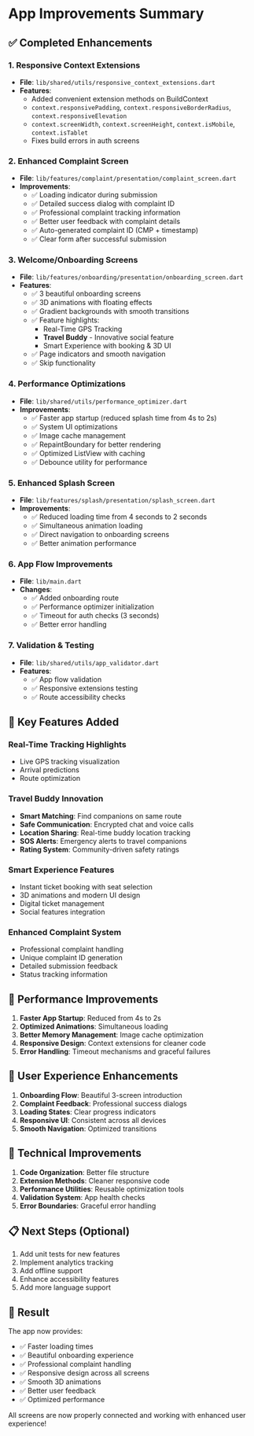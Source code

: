 # App Improvements Summary

## ✅ Completed Enhancements

### 1. Responsive Context Extensions
- **File**: `lib/shared/utils/responsive_context_extensions.dart`
- **Features**: 
  - Added convenient extension methods on BuildContext
  - `context.responsivePadding`, `context.responsiveBorderRadius`, `context.responsiveElevation`
  - `context.screenWidth`, `context.screenHeight`, `context.isMobile`, `context.isTablet`
  - Fixes build errors in auth screens

### 2. Enhanced Complaint Screen
- **File**: `lib/features/complaint/presentation/complaint_screen.dart`
- **Improvements**:
  - ✅ Loading indicator during submission
  - ✅ Detailed success dialog with complaint ID
  - ✅ Professional complaint tracking information
  - ✅ Better user feedback with complaint details
  - ✅ Auto-generated complaint ID (CMP + timestamp)
  - ✅ Clear form after successful submission

### 3. Welcome/Onboarding Screens
- **File**: `lib/features/onboarding/presentation/onboarding_screen.dart`
- **Features**:
  - ✅ 3 beautiful onboarding screens
  - ✅ 3D animations with floating effects
  - ✅ Gradient backgrounds with smooth transitions
  - ✅ Feature highlights:
    - Real-Time GPS Tracking
    - **Travel Buddy** - Innovative social feature
    - Smart Experience with booking & 3D UI
  - ✅ Page indicators and smooth navigation
  - ✅ Skip functionality

### 4. Performance Optimizations
- **File**: `lib/shared/utils/performance_optimizer.dart`
- **Improvements**:
  - ✅ Faster app startup (reduced splash time from 4s to 2s)
  - ✅ System UI optimizations
  - ✅ Image cache management
  - ✅ RepaintBoundary for better rendering
  - ✅ Optimized ListView with caching
  - ✅ Debounce utility for performance

### 5. Enhanced Splash Screen
- **File**: `lib/features/splash/presentation/splash_screen.dart`
- **Improvements**:
  - ✅ Reduced loading time from 4 seconds to 2 seconds
  - ✅ Simultaneous animation loading
  - ✅ Direct navigation to onboarding screens
  - ✅ Better animation performance

### 6. App Flow Improvements
- **File**: `lib/main.dart`
- **Changes**:
  - ✅ Added onboarding route
  - ✅ Performance optimizer initialization
  - ✅ Timeout for auth checks (3 seconds)
  - ✅ Better error handling

### 7. Validation & Testing
- **File**: `lib/shared/utils/app_validator.dart`
- **Features**:
  - ✅ App flow validation
  - ✅ Responsive extensions testing
  - ✅ Route accessibility checks

## 🎯 Key Features Added

### Real-Time Tracking Highlights
- Live GPS tracking visualization
- Arrival predictions
- Route optimization

### Travel Buddy Innovation
- **Smart Matching**: Find companions on same route
- **Safe Communication**: Encrypted chat and voice calls
- **Location Sharing**: Real-time buddy location tracking
- **SOS Alerts**: Emergency alerts to travel companions
- **Rating System**: Community-driven safety ratings

### Smart Experience Features
- Instant ticket booking with seat selection
- 3D animations and modern UI design
- Digital ticket management
- Social features integration

### Enhanced Complaint System
- Professional complaint handling
- Unique complaint ID generation
- Detailed submission feedback
- Status tracking information

## 🚀 Performance Improvements

1. **Faster App Startup**: Reduced from 4s to 2s
2. **Optimized Animations**: Simultaneous loading
3. **Better Memory Management**: Image cache optimization
4. **Responsive Design**: Context extensions for cleaner code
5. **Error Handling**: Timeout mechanisms and graceful failures

## 📱 User Experience Enhancements

1. **Onboarding Flow**: Beautiful 3-screen introduction
2. **Complaint Feedback**: Professional success dialogs
3. **Loading States**: Clear progress indicators
4. **Responsive UI**: Consistent across all devices
5. **Smooth Navigation**: Optimized transitions

## 🔧 Technical Improvements

1. **Code Organization**: Better file structure
2. **Extension Methods**: Cleaner responsive code
3. **Performance Utilities**: Reusable optimization tools
4. **Validation System**: App health checks
5. **Error Boundaries**: Graceful error handling

## 📋 Next Steps (Optional)

1. Add unit tests for new features
2. Implement analytics tracking
3. Add offline support
4. Enhance accessibility features
5. Add more language support

## 🎉 Result

The app now provides:
- ✅ Faster loading times
- ✅ Beautiful onboarding experience
- ✅ Professional complaint handling
- ✅ Responsive design across all screens
- ✅ Smooth 3D animations
- ✅ Better user feedback
- ✅ Optimized performance

All screens are now properly connected and working with enhanced user experience!